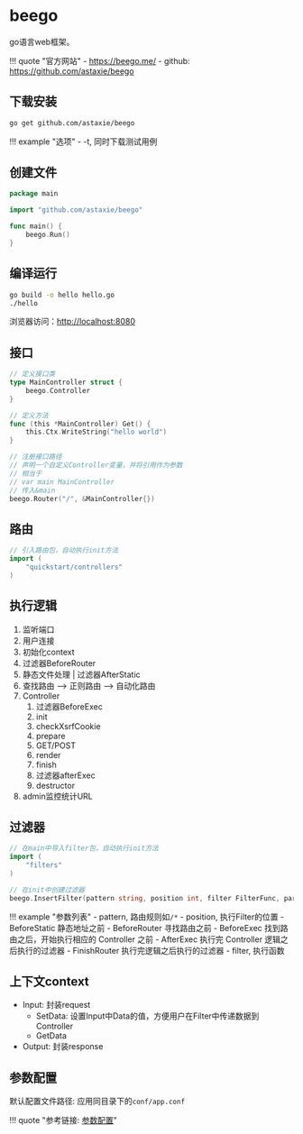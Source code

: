 # beego

go语言web框架。

!!! quote "官方网站"
    - <https://beego.me/>
    - github: <https://github.com/astaxie/beego>

## 下载安装

```bash
go get github.com/astaxie/beego
```

!!! example "选项"
    - -t, 同时下载测试用例

## 创建文件

```go
package main

import "github.com/astaxie/beego"

func main() {
    beego.Run()
}
```

## 编译运行

```bash
go build -o hello hello.go
./hello
```

浏览器访问：<http://localhost:8080>

## 接口

```go
// 定义接口类
type MainController struct {
    beego.Controller
}

// 定义方法
func (this *MainController) Get() {
    this.Ctx.WriteString("hello world")
}

// 注册接口路径
// 声明一个自定义Controller变量，并将引用作为参数
// 相当于
// var main MainController
// 传入&main
beego.Router("/", &MainController{})
```

## 路由

```go
// 引入路由包，自动执行init方法
import (
    "quickstart/controllers"
)
```

## 执行逻辑

1. 监听端口
1. 用户连接
1. 初始化context
1. 过滤器BeforeRouter
1. 静态文件处理 | 过滤器AfterStatic
1. 查找路由 --> 正则路由 --> 自动化路由
1. Controller
    1. 过滤器BeforeExec
    1. init
    1. checkXsrfCookie
    1. prepare
    1. GET/POST
    1. render
    1. finish
    1. 过滤器afterExec
    1. destructor
1. admin监控统计URL

## 过滤器

```go
// 在main中导入filter包，自动执行init方法
import (
	"filters"
)

// 在init中创建过滤器
beego.InsertFilter(pattern string, position int, filter FilterFunc, params ...bool)
```

!!! example "参数列表"
    - pattern, 路由规则如`/*`
    - position, 执行Filter的位置
        - BeforeStatic 静态地址之前
        - BeforeRouter 寻找路由之前
        - BeforeExec 找到路由之后，开始执行相应的 Controller 之前
        - AfterExec 执行完 Controller 逻辑之后执行的过滤器
        - FinishRouter 执行完逻辑之后执行的过滤器
    - filter, 执行函数

## 上下文context

- Input: 封装request
    - SetData: 设置Input中Data的值，方便用户在Filter中传递数据到Controller
    - GetData
- Output: 封装response

## 参数配置

默认配置文件路径: 应用同目录下的`conf/app.conf`

!!! quote "参考链接: [参数配置](https://beego.me/docs/mvc/controller/config.md)"
